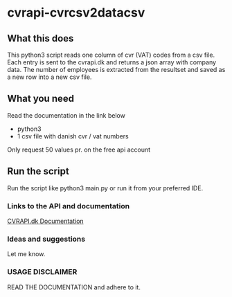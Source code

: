 # cvrapi-cvrcsv2datacsv

## What this does

This python3 script reads one column of cvr (VAT) codes from a csv file.
Each entry is sent to the cvrapi.dk and returns a json array with company data.
The number of employees is extracted from the resultset and saved as a new row into a new csv file.


## What you need

Read the documentation in the link below

* python3
* 1 csv file with danish cvr / vat numbers

Only request 50 values pr. on the free api account


## Run the script
Run the script like python3 main.py or run it from your preferred IDE.



### Links to the API and documentation

[CVRAPI.dk Documentation](https://cvrapi.dk/documentation)


### Ideas and suggestions
Let me know.

### USAGE DISCLAIMER

READ THE DOCUMENTATION and adhere to it.
